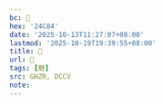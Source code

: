 ```yaml
---
bc: 𤲄
hex: '24C84'
date: '2025-10-13T11:27:07+08:00'
lastmod: '2025-10-19T19:39:55+08:00'
title: 󰕦
url: 󰕦
tags: [魅]
src: GHZR, DCCV
note:
---
```


